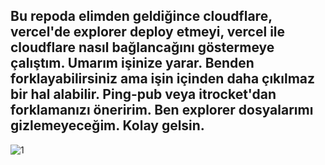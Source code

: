 ## Bu repoda elimden geldiğince cloudflare, vercel'de explorer deploy etmeyi, vercel ile cloudflare nasıl bağlancağını göstermeye çalıştım. Umarım işinize yarar. Benden forklayabilirsiniz ama işin içinden daha çıkılmaz bir hal alabilir. Ping-pub veya itrocket'dan forklamanızı öneririm. Ben explorer dosyalarımı gizlemeyeceğim. Kolay gelsin.

![1](https://i.hizliresim.com/diem894.png)
